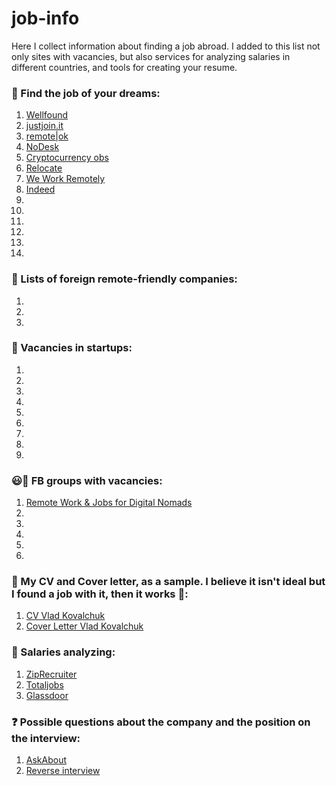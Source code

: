 # job-info
Here I collect information about finding a job abroad. I added to this list not only sites with vacancies, but also services for analyzing salaries in different countries, and tools for creating your resume.
### 🚀 Find the job of your dreams:
1. [Wellfound](https://wellfound.com/jobs)
2. [justjoin.it](https://justjoin.it/)
3. [remote|ok](https://remoteok.com/remote-quality-assurance-jobs)
4. [NoDesk](https://nodesk.co/remote-jobs/?query=qa)
5. [Cryptocurrency obs](https://cryptocurrencyjobs.co/?query=QA)
6. [Relocate](https://relocate.me/search?query=Qa)
7. [We Work Remotely](https://weworkremotely.com/remote-jobs/search?term=qa&button=&region%5B%5D=0&job_listing_type%5B%5D=Full-Time)
8. [Indeed](https://uk.indeed.com/?from=gnav-jobsearch--indeedmobile)
9. []()
10. []()
11. []()
12. []()
13. []()
14. []()

### 🏢 Lists of foreign remote-friendly companies:
1. []()
2. []()
3. []()

### 🦄 Vacancies in startups:
1. []()
2. []()
3. []()
4. []()
5. []()
6. []()
7. []()
8. []()
9. []()

### 😃📖 FB groups with vacancies:
1. [Remote Work & Jobs for Digital Nomads](https://www.facebook.com/groups/remotework.digitalnomads/)
2. []()
3. []()
4. []()
5. []()
6. []()

### 📝 My CV and Cover letter, as a sample. I believe it isn't ideal but I found a job with it, then it works 🎉:
1. [CV Vlad Kovalchuk](https://docs.google.com/document/d/1MspinRj1gH04aCvx2xBntQ8y_D80exHMtadglPouImo/edit)
2. [Cover Letter Vlad Kovalchuk](https://docs.google.com/document/d/13-3XS3uP_xndsWjSpnmyZPB39xd-4JFOBvJoy3uYjXc/edit?usp=sharing)

### 💸 Salaries analyzing:
1. [ZipRecruiter](https://www.ziprecruiter.com/Salaries/Manual-Quality-Assurance-Salary)
2. [Totaljobs](https://www.totaljobs.com/account/signin?ReturnUrl=salary-planner%2Fsimulation%3Finhse%3DButton_salary-planner_start-planner-top)
3. [Glassdoor](https://www.glassdoor.com/Salaries/manual-quality-assurance-salary-SRCH_KO0,24.htm?clickSource=searchBtn)

### ❓ Possible questions about the company and the position on the interview:
1. [AskAbout](https://askabout.company/ua.html)
2. [Reverse interview](https://github.com/viraptor/reverse-interview)
